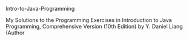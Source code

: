 Intro-to-Java-Programming

My Solutions to the Programming Exercises in Introduction to Java Programming,
Comprehensive Version (10th Edition) by Y. Daniel Liang (Author
